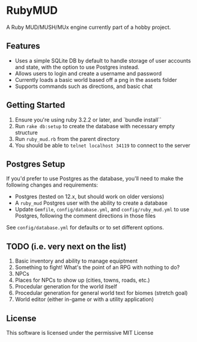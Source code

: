 # RubyMUD

A Ruby MUD/MUSH/MUx engine currently part of a hobby project.

## Features

* Uses a simple SQLite DB by default to handle storage of user accounts and state, with the option to use Postgres instead.
* Allows users to login and create a username and password
* Currently loads a basic world based off a png in the assets folder
* Supports commands such as directions, and basic chat

## Getting Started

1. Ensure you're using ruby 3.2.2 or later, and `bundle install``
1. Run `rake db:setup` to create the database with necessary empty structure
1. Run `ruby_mud.rb` from the parent directory
1. You should be able to `telnet localhost 34119` to connect to the server

## Postgres Setup

If you'd prefer to use Postgres as the database, you'll need to make the following changes and requirements:

* Postgres (tested on 12.x, but should work on older versions)
* A `ruby_mud` Postgres user with the ability to create a database
* Update `Gemfile`, `config/database.yml`, and `config/ruby_mud.yml` to use Postgres, following the comment directions in those files

See `config/database.yml` for defaults or to set different options.

## TODO (i.e. very next on the list)

1. Basic inventory and ability to manage equiptment
1. Something to fight! What's the point of an RPG with nothing to do?
1. NPCs
1. Places for NPCs to show up (cities, towns, roads, etc.)
1. Procedular generation for the world itself
1. Procedular generation for general world text for biomes (stretch goal)
1. World editor (either in-game or with a utility application)

## License

This software is licensed under the permissive MIT License
